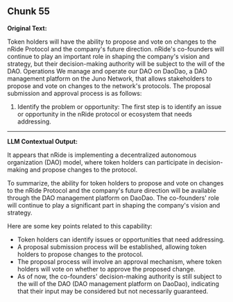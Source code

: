 ## Chunk 55

**Original Text:**

Token holders will have the ability to
propose and vote on changes to the nRide Protocol and the company's future direction. nRide's
co-founders will continue to play an important role in shaping the company's vision and strategy, but their
decision-making authority will be subject to the will of the DAO. Operations
We manage and operate our DAO on DaoDao, a DAO management platform on the Juno Network, that
allows stakeholders to propose and vote on changes to the network's protocols. The proposal submission
and approval process is as follows:
1. Identify the problem or opportunity: The first step is to identify an issue or opportunity in the
nRide protocol or ecosystem that needs addressing.

---

**LLM Contextual Output:**

It appears that nRide is implementing a decentralized autonomous organization (DAO) model, where token holders can participate in decision-making and propose changes to the protocol.

To summarize, the ability for token holders to propose and vote on changes to the nRide Protocol and the company's future direction will be available through the DAO management platform on DaoDao. The co-founders' role will continue to play a significant part in shaping the company's vision and strategy.

Here are some key points related to this capability:

* Token holders can identify issues or opportunities that need addressing.
* A proposal submission process will be established, allowing token holders to propose changes to the protocol.
* The proposal process will involve an approval mechanism, where token holders will vote on whether to approve the proposed change.
* As of now, the co-founders' decision-making authority is still subject to the will of the DAO (DAO management platform on DaoDao), indicating that their input may be considered but not necessarily guaranteed.
